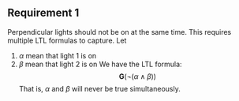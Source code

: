 ## Requirement 1
Perpendicular lights should not be on at the same time. This requires multiple LTL formulas to capture. Let
1. $\alpha$ mean that light 1 is on
2. $\beta$ mean that light 2 is on
We have the LTL formula:
$$\textbf{G}(\neg(\alpha \wedge \beta))$$
That is, $\alpha$ and $\beta$ will never be true simultaneously.

